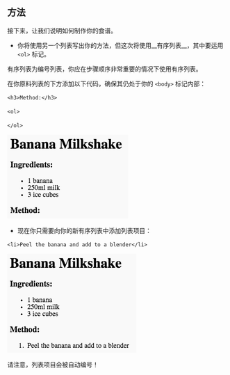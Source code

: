 ## 方法

接下来，让我们说明如何制作你的食谱。



+ 你将使用另一个列表写出你的方法，但这次将使用__有序列表__，其中要运用 `<ol>` 标记。

有序列表为编号列表，你应在步骤顺序非常重要的情况下使用有序列表。

在你原料列表的下方添加以下代码，确保其仍处于你的 `<body>` 标记内部：

```
<h3>Method:</h3>

<ol>

</ol>
```

![screenshot](images/recipe-method.png)

+ 现在你只需要向你的新有序列表中添加列表项目：

```
<li>Peel the banana and add to a blender</li>
```

![screenshot](images/recipe-ol.png)

请注意，列表项目会被自动编号！

